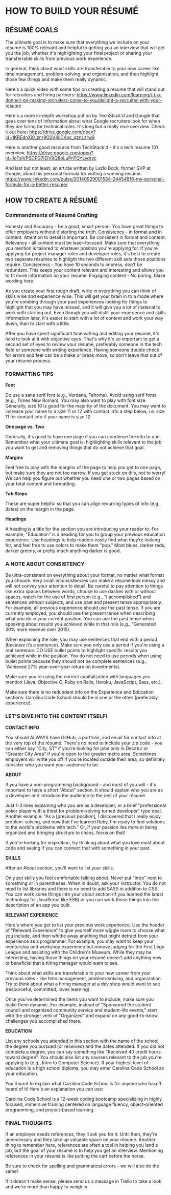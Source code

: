 # HOW TO BUILD YOUR RÉSUMÉ

## RÉSUMÉ GOALS

The ultimate goal is to make sure that everything we include on your résumé is 100% relevant and helpful to getting you an interview that will get you the job, whether it's highlighting your final project or sharing your transferrable skills from previous work experience.

In general, think about what skills are transferable to your new career like time management, problem-solving, and organization, and then highlight those few things and make them really dynamic.

Here's a quick video with some tips on creating a resume that will stand out for recruiters and hiring partners: https://www.linkedin.com/learning/j-t-o-donnell-on-making-recruiters-come-to-you/delight-a-recruiter-with-your-resume

Here's a more in-depth workshop put on by TechStack'd and Google that goes over tons of information about what Google recruiters look for when they are hiring for technical roles. It's long but a really nice overview. Check it out here: https://drive.google.com/open?id=1KREdnXi0_znr9O2V4ilCKoc_qznLzrw9

Here is another good resource from TechStack'd - it's a tech resume 101 overview. https://drive.google.com/open?id=1cFsiVPSDPG7IEIV9Q8oLuPnTQYLydrzc

And last but not least, an article written by Lazlo Bock, former SVP at Google, about his personal formula for writing a winning resume. https://www.linkedin.com/pulse/20140929001534-24454816-my-personal-formula-for-a-better-resume/

## HOW TO CREATE A RÉSUMÉ

### Commandments of Résumé Crafting

Honesty and Accuracy - be a good, smart person. You have great things to offer employers without distorting the truth.
Consistency - in format and in content. Attention to detail is important. Be consistent in format and content.
Relevancy - all content must be laser-focused. Make sure that everything you mention is tailored to whatever position you're applying for. If you're applying for project manager roles and developer roles, it's best to create two separate résumés to highlight the two different skill sets those positions require.
Conciseness - You have 10 seconds to impress, don't be redundant. This keeps your content relevant and interesting and allows you to fit more information on your resume.
Engaging content - No boring, blasé wording here.

As you create your first rough draft, write in everything you can think of skills wise and experience wise. This will get your brain in to a mode where you're combing through your past experiences looking for things to highlight that you may have missed, and it will give you a lot of material to work with starting out. Even though you will distill your experience and skills information later, it's easier to start with a lot of content and work your way down, than to start with a little.

After you have spent significant time writing and editing your résumé, it's hard to look at it with objective eyes. That's why it's so important to get a second set of eyes to review your résumé, preferably someone in the tech field or someone with writing experience. Having someone double check for errors and feel can be a make or break move, so don't leave that out of your résumé process.

### FORMATTING TIPS

**Font**

Do use a sans serif font (e.g., Verdana, Tahoma). Avoid using serif fonts (e.g., Times New Roman). You may also want to play with font size. Generally, size 10 is good for the majority of the document. You may want to increase your name to a size 11 or 12 with contact info a step below, i.e. size 11 for contact info if your name is size 12

**One page vs. Two**

Generally, it's good to have one page if you can condense the info to one. Remember what your ultimate goal is: highlighting skills relevant to the job you want to get and removing things that do not achieve that goal.

**Margins**

Feel free to play with the margins of the page to help you get to one page, but make sure they are not too narrow. If you get stuck on this, not to worry! We can help you figure out whether you need one or two pages based on your total content and formatting.

**Tab Stops**

These are super helpful so that you can align recurring types of info (e.g., dates) on the margin in the page.

**Headings**

A heading is a title for the section you are introducing your reader to. For example, "Education" is a heading for you to group your previous education experience. Use headings to help readers easily find what they’re looking for, and feel free to use colors to make them "pop." Most blues, darker reds, darker greens, or pretty much anything darker is good.

### A NOTE ABOUT CONSISTENCY

Be ultra-consistent on everything about your format, no matter what format you choose. Very small inconsistencies can make a résumé look messy and will not convey your attention to detail. Be careful to pay attention to things like extra spaces between words, choose to use dashes with or without spaces, watch for the use of first person (e.g., “I accomplished”) and sentences without subjects, and use past and present tense appropriately. For example, all previous experience should use the past tense. If you are currently employed, you should use the present tense when describing what you do in your current position. You can use the past tense when speaking about results you achieved while in that role (e.g., “Generated 30% more revenue over 2015).

When explaining the role, you may use sentences that end with a period (because it’s a sentence). Make sure you only use a period if you're using a real sentence. DO USE bullet points to highlight specific results you achieved while in the position. You do not need to use periods when using bullet points because they should not be complete sentences (e.g., “Achieved 27% year-over-year return on investments).

Make sure you're using the correct capitalization with languages you mention (Java, Objective C, Ruby on Rails, Heroku, JavaScript, Sass, etc.).

Make sure there is no redundant info on the Experience and Education sections: Carolina Code School should be in one or the other (preferably experience).

### LET'S DIVE INTO THE CONTENT ITSELF!

**CONTACT INFO**

You should ALWAYS have GitHub, a portfolio, and email for contact info at the very top of the résumé. There's no need to include your zip code - you can either say "City, ST" if you're looking for jobs only in Decatur or "Greater City Area" if you're open to the greater metro area. Sometimes employers will write you off if you're located outside their area, so definitely consider who you want your audience to be.

**ABOUT**

If you have a non-programming background - and most of you will - it's important to have a short "About" section. It should explain who you are as a developer and introduce the audience to the rest of your résumé.

Just 1-3 lines explaining who you are as a developer, or a brief "professional poker player with a thirst for problem-solving turned developer" type deal. Another example: "As a [previous position], I discovered that I really enjoy problem-solving, and now that I've learned Ruby, I'm ready to find solutions to the world's problems with tech." Or, if your passion lies more in being organized and bringing structure to chaos, focus on that!

If you're looking for inspiration, try thinking about what you love most about code and seeing if you can connect that with something in your past.

**SKILLS**

After an About section, you'll want to list your skills.

Only put skills you feel comfortable talking about. Never put "intro" next to something or in parentheses. When in doubt, ask your instructor. You do not need to list libraries and there is no need to add SASS in addition to CSS. You can work some things into your about section (if you learned the latest technology for JavaScript like ES6) or you can work those things into the description of an app you built.

**RELEVANT EXPERIENCE**

Here's where you get to list your previous work experience. Use the header of "Relevant Experience” to give yourself more wiggle room to choose what you include, and then whittle away anything that might detract from your experience as a programmer. For example, you may want to keep your mentorship and workshop experience but remove judging for the First Lego League and assisting with the Children's Museum. While they may be interesting, having those things on your résumé doesn't add anything new or beneficial that a hiring manager would want to see.

Think about what skills are transferable to your new career from your previous roles - like time management, problem-solving, and organization. Try to think about what a hiring manager at a dev shop would want to see (resourceful, committed, loves learning).

Once you've determined the items you want to include, make sure you make them dynamic. For example, instead of "Sponsored the student council and organized community service and student-life events," start with the stronger verb of "Organized" and expand on any good-to-know challenges you accomplished there.

**EDUCATION**

List any schools you attended in this section with the name of the school, the degree you pursued (or received) and the dates attended. If you did not complete a degree, you can say something like "Received 40 credit hours toward degree". You should also list any courses relevant to the job you're applying to (e.g., Intro to Computer Science). If your highest level of education is a high school diploma, you may enter Carolina Code School as your education.

You'll want to explain what Carolina Code School is for anyone who hasn't heard of it! Here's an explanation you can use:

Carolina Code School is a 12-week coding bootcamp specializing in highly focused, immersive training centered on language fluency, object-oriented programming, and project-based learning.

### FINAL THOUGHTS

If an employer needs references, they'll ask you for it. Until then, they're unnecessary and they take up valuable space on your résumé. Another thing to remember here, references are often a tool in helping you land a job, but the goal of your résumé is to help you get an interview. Mentioning references in your résumé is like putting the cart before the horse.

Be sure to check for spelling and grammatical errors - we will also do the same!

If it doesn't make sense, please send us a message in Trello to take a look and we're more than happy to weigh in.
